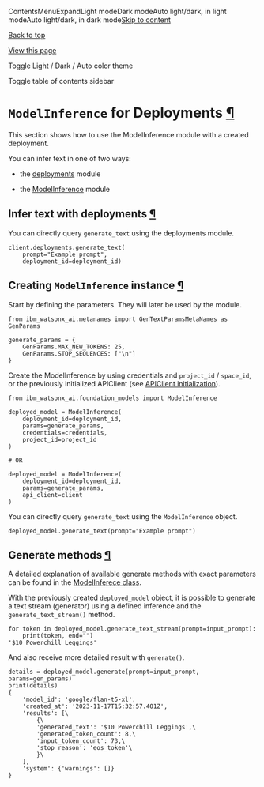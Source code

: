 ContentsMenuExpandLight modeDark modeAuto light/dark, in light modeAuto light/dark, in dark mode[Skip to content](https://ibm.github.io/watsonx-ai-python-sdk/fm_deployments.html#furo-main-content)

[Back to top](https://ibm.github.io/watsonx-ai-python-sdk/fm_deployments.html#)

[View this page](https://ibm.github.io/watsonx-ai-python-sdk/_sources/fm_deployments.rst.txt "View this page")

Toggle Light / Dark / Auto color theme

Toggle table of contents sidebar

# `ModelInference` for Deployments [¶](https://ibm.github.io/watsonx-ai-python-sdk/fm_deployments.html\#modelinference-for-deployments "Link to this heading")

This section shows how to use the ModelInference module with a created deployment.

You can infer text in one of two ways:

- the [deployments](https://ibm.github.io/watsonx-ai-python-sdk/pt_model_inference.html#generate-text-deployments) module

- the [ModelInference](https://ibm.github.io/watsonx-ai-python-sdk/pt_model_inference.html#generate-text-modelinference) module


## Infer text with deployments [¶](https://ibm.github.io/watsonx-ai-python-sdk/fm_deployments.html\#infer-text-with-deployments "Link to this heading")

You can directly query `generate_text` using the deployments module.

```
client.deployments.generate_text(
    prompt="Example prompt",
    deployment_id=deployment_id)

```

## Creating `ModelInference` instance [¶](https://ibm.github.io/watsonx-ai-python-sdk/fm_deployments.html\#creating-modelinference-instance "Link to this heading")

Start by defining the parameters. They will later be used by the module.

```
from ibm_watsonx_ai.metanames import GenTextParamsMetaNames as GenParams

generate_params = {
    GenParams.MAX_NEW_TOKENS: 25,
    GenParams.STOP_SEQUENCES: ["\n"]
}

```

Create the ModelInference by using credentials and `project_id` / `space_id`, or the previously initialized APIClient (see [APIClient initialization](https://ibm.github.io/watsonx-ai-python-sdk/pt_model_inference.html#api-client-init)).

```
from ibm_watsonx_ai.foundation_models import ModelInference

deployed_model = ModelInference(
    deployment_id=deployment_id,
    params=generate_params,
    credentials=credentials,
    project_id=project_id
)

# OR

deployed_model = ModelInference(
    deployment_id=deployment_id,
    params=generate_params,
    api_client=client
)

```

You can directly query `generate_text` using the `ModelInference` object.

```
deployed_model.generate_text(prompt="Example prompt")

```

## Generate methods [¶](https://ibm.github.io/watsonx-ai-python-sdk/fm_deployments.html\#generate-methods "Link to this heading")

A detailed explanation of available generate methods with exact parameters can be found in the [ModelInferece class](https://ibm.github.io/watsonx-ai-python-sdk/fm_model_inference.html#model-inference-class).

With the previously created `deployed_model` object, it is possible to generate a text stream (generator) using a defined inference and the `generate_text_stream()` method.

```
for token in deployed_model.generate_text_stream(prompt=input_prompt):
    print(token, end="")
'$10 Powerchill Leggings'

```

And also receive more detailed result with `generate()`.

```
details = deployed_model.generate(prompt=input_prompt, params=gen_params)
print(details)
{
    'model_id': 'google/flan-t5-xl',
    'created_at': '2023-11-17T15:32:57.401Z',
    'results': [\
        {\
        'generated_text': '$10 Powerchill Leggings',\
        'generated_token_count': 8,\
        'input_token_count': 73,\
        'stop_reason': 'eos_token'\
        }\
    ],
    'system': {'warnings': []}
}

```